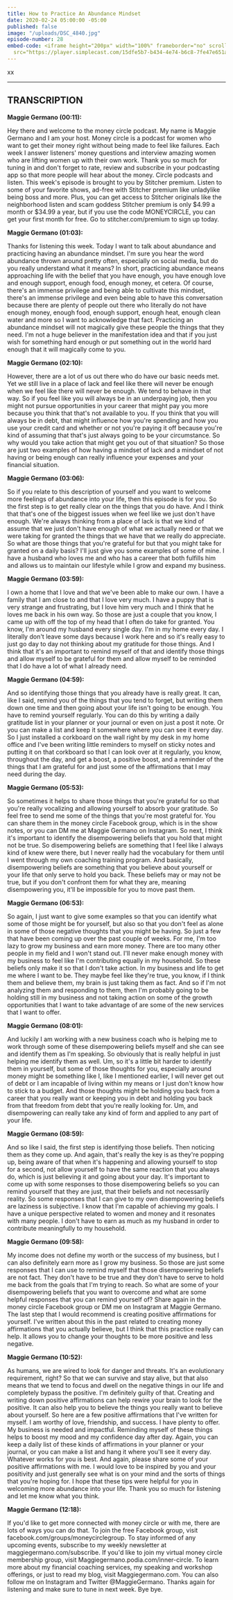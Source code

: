 ```yaml
---
title: How to Practice An Abundance Mindset
date: 2020-02-24 05:00:00 -05:00
published: false
image: "/uploads/DSC_4840.jpg"
episode-number: 28
embed-code: <iframe height="200px" width="100%" frameborder="no" scrolling="no" seamless
  src="https://player.simplecast.com/15dfe5b7-b434-4e74-b6c8-7fe47e651ab2?dark=false"></iframe>
---
```


xx

---

## TRANSCRIPTION

**Maggie Germano (00:11):**

Hey there and welcome to the money circle podcast. My name is Maggie Germano and I am your host. Money circle is a podcast for women who want to get their money right without being made to feel like failures. Each week I answer listeners' money questions and interview amazing women who are lifting women up with their own work. Thank you so much for tuning in and don't forget to rate, review and subscribe in your podcasting app so that more people will hear about the money. Circle podcasts and listen. This week's episode is brought to you by Stitcher premium. Listen to some of your favorite shows, ad-free with Stitcher premium like unladylike being boss and more. Plus, you can get access to Stitcher originals like the neighborhood listen and scam goddess Stitcher premium is only $4.99 a month or $34.99 a year, but if you use the code MONEYCIRCLE, you can get your first month for free. Go to stitcher.com/premium to sign up today.

**Maggie Germano (01:03):**

Thanks for listening this week. Today I want to talk about abundance and practicing having an abundance mindset. I'm sure you hear the word abundance thrown around pretty often, especially on social media, but do you really understand what it means? In short, practicing abundance means approaching life with the belief that you have enough, you have enough love and enough support, enough food, enough money, et cetera. Of course, there's an immense privilege and being able to cultivate this mindset, there's an immense privilege and even being able to have this conversation because there are plenty of people out there who literally do not have enough money, enough food, enough support, enough heat, enough clean water and more so I want to acknowledge that fact. Practicing an abundance mindset will not magically give these people the things that they need. I'm not a huge believer in the manifestation idea and that if you just wish for something hard enough or put something out in the world hard enough that it will magically come to you.

**Maggie Germano (02:10):**

However, there are a lot of us out there who do have our basic needs met. Yet we still live in a place of lack and feel like there will never be enough when we feel like there will never be enough. We tend to behave in that way. So if you feel like you will always be in an underpaying job, then you might not pursue opportunities in your career that might pay you more because you think that that's not available to you. If you think that you will always be in debt, that might influence how you're spending and how you use your credit card and whether or not you're paying it off because you're kind of assuming that that's just always going to be your circumstance. So why would you take action that might get you out of that situation? So those are just two examples of how having a mindset of lack and a mindset of not having or being enough can really influence your expenses and your financial situation.

**Maggie Germano (03:06):**

So if you relate to this description of yourself and you want to welcome more feelings of abundance into your life, then this episode is for you. So the first step is to get really clear on the things that you do have. And I think that that's one of the biggest issues when we feel like we just don't have enough. We're always thinking from a place of lack is that we kind of assume that we just don't have enough of what we actually need or that we were taking for granted the things that we have that we really do appreciate. So what are those things that you're grateful for but that you might take for granted on a daily basis? I'll just give you some examples of some of mine. I have a husband who loves me and who has a career that both fulfills him and allows us to maintain our lifestyle while I grow and expand my business.

**Maggie Germano (03:59):**

I own a home that I love and that we've been able to make our own. I have a family that I am close to and that I love very much. I have a puppy that is very strange and frustrating, but I love him very much and I think that he loves me back in his own way. So those are just a couple that you know, I came up with off the top of my head that I often do take for granted. You know, I'm around my husband every single day. I'm in my home every day. I literally don't leave some days because I work here and so it's really easy to just go day to day not thinking about my gratitude for those things. And I think that it's an important to remind myself of that and identify those things and allow myself to be grateful for them and allow myself to be reminded that I do have a lot of what I already need.

**Maggie Germano (04:59):**

And so identifying those things that you already have is really great. It can, like I said, remind you of the things that you tend to forget, but writing them down one time and then going about your life isn't going to be enough. You have to remind yourself regularly. You can do this by writing a daily gratitude list in your planner or your journal or even on just a post it note. Or you can make a list and keep it somewhere where you can see it every day. So I just installed a corkboard on the wall right by my desk in my home office and I've been writing little reminders to myself on sticky notes and putting it on that corkboard so that I can look over at it regularly, you know, throughout the day, and get a boost, a positive boost, and a reminder of the things that I am grateful for and just some of the affirmations that I may need during the day.

**Maggie Germano (05:53):**

So sometimes it helps to share those things that you're grateful for so that you're really vocalizing and allowing yourself to absorb your gratitude. So feel free to send me some of the things that you're most grateful for. You can share them in the money circle Facebook group, which is in the show notes, or you can DM me at Maggie Germano on Instagram. So next, I think it's important to identify the disempowering beliefs that you hold that might not be true. So disempowering beliefs are something that I feel like I always kind of knew were there, but I never really had the vocabulary for them until I went through my own coaching training program. And basically, disempowering beliefs are something that you believe about yourself or your life that only serve to hold you back. These beliefs may or may not be true, but if you don't confront them for what they are, meaning disempowering you, it'll be impossible for you to move past them.

**Maggie Germano (06:53):**

So again, I just want to give some examples so that you can identify what some of those might be for yourself, but also so that you don't feel as alone in some of those negative thoughts that you might be having. So just a few that have been coming up over the past couple of weeks. For me, I'm too lazy to grow my business and earn more money. There are too many other people in my field and I won't stand out. I'll never make enough money with my business to feel like I'm contributing equally in my household. So these beliefs only make it so that I don't take action. In my business and life to get me where I want to be. They maybe feel like they're true, you know, if I think them and believe them, my brain is just taking them as fact. And so if I'm not analyzing them and responding to them, then I'm probably going to be holding still in my business and not taking action on some of the growth opportunities that I want to take advantage of are some of the new services that I want to offer.

**Maggie Germano (08:01):**

And luckily I am working with a new business coach who is helping me to work through some of these disempowering beliefs myself and she can see and identify them as I'm speaking. So obviously that is really helpful in just helping me identify them as well. Um, so it's a little bit harder to identify them in yourself, but some of those thoughts for you, especially around money might be something like I, like I mentioned earlier, I will never get out of debt or I am incapable of living within my means or I just don't know how to stick to a budget. And those thoughts might be holding you back from a career that you really want or keeping you in debt and holding you back from that freedom from debt that you're really looking for. Um, and disempowering can really take any kind of form and applied to any part of your life.

**Maggie Germano (08:59):**

And so like I said, the first step is identifying those beliefs. Then noticing them as they come up. And again, that's really the key is as they're popping up, being aware of that when it's happening and allowing yourself to stop for a second, not allow yourself to have the same reaction that you always do, which is just believing it and going about your day. It's important to come up with some responses to those disempowering beliefs so you can remind yourself that they are just, that their beliefs and not necessarily reality. So some responses that I can give to my own disempowering beliefs are laziness is subjective. I know that I'm capable of achieving my goals. I have a unique perspective related to women and money and it resonates with many people. I don't have to earn as much as my husband in order to contribute meaningfully to my household.

**Maggie Germano (09:58):**

My income does not define my worth or the success of my business, but I can also definitely earn more as I grow my business. So those are just some responses that I can use to remind myself that those disempowering beliefs are not fact. They don't have to be true and they don't have to serve to hold me back from the goals that I'm trying to reach. So what are some of your disempowering beliefs that you want to overcome and what are some helpful responses that you can remind yourself of? Share again in the money circle Facebook group or DM me on Instagram at Maggie Germano. The last step that I would recommend is creating positive affirmations for yourself. I've written about this in the past related to creating money affirmations that you actually believe, but I think that this practice really can help. It allows you to change your thoughts to be more positive and less negative.

**Maggie Germano (10:52):**

As humans, we are wired to look for danger and threats. It's an evolutionary requirement, right? So that we can survive and stay alive, but that also means that we tend to focus and dwell on the negative things in our life and completely bypass the positive. I'm definitely guilty of that. Creating and writing down positive affirmations can help rewire your brain to look for the positive. It can also help you to believe the things you really want to believe about yourself. So here are a few positive affirmations that I've written for myself. I am worthy of love, friendship, and success. I have plenty to offer. My business is needed and impactful. Reminding myself of these things helps to boost my mood and my confidence day after day. Again, you can keep a daily list of these kinds of affirmations in your planner or your journal, or you can make a list and hang it where you'll see it every day. Whatever works for you is best. And again, please share some of your positive affirmations with me. I would love to be inspired by you and your positivity and just generally see what is on your mind and the sorts of things that you're hoping for. I hope that these tips were helpful for you in welcoming more abundance into your life. Thank you so much for listening and let me know what you think.

**Maggie Germano (12:18):**

If you'd like to get more connected with money circle or with me, there are lots of ways you can do that. To join the free Facebook group, visit facebook.com/groups/moneycirclegroup. To stay informed of any upcoming events, subscribe to my weekly newsletter at maggiegermano.com/subscribe. If you'd like to join my virtual money circle membership group, visit Maggiegermano.podia.com/inner-circle. To learn more about my financial coaching services, my speaking and workshop offerings, or just to read my blog, visit Maggiegermano.com. You can also follow me on Instagram and Twitter @MaggieGermano. Thanks again for listening and make sure to tune in next week. Bye bye.
